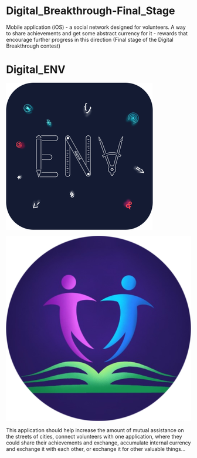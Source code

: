 # Digital_Breakthrough-Final_Stage
Mobile application (iOS) - a social network designed for volunteers. A way to share achievements and get some abstract currency for it - rewards that encourage further progress in this direction (Final stage of the Digital Breakthrough contest)



# Digital_ENV

![image alt](https://github.com/D1mk4Novikov/Digital_Breakthrough-Final_Stage/raw/Production/Logos/Digital_ENV_Logo.png)

![image alt](https://github.com/D1mk4Novikov/Digital_Breakthrough-Final_Stage/raw/Production/Logos/Dobro_Application_Logo.png)

This application should help increase the amount of mutual assistance on the streets of cities, connect volunteers with one application, where they could share their achievements and exchange, accumulate internal currency and exchange it with each other, or exchange it for other valuable things...
